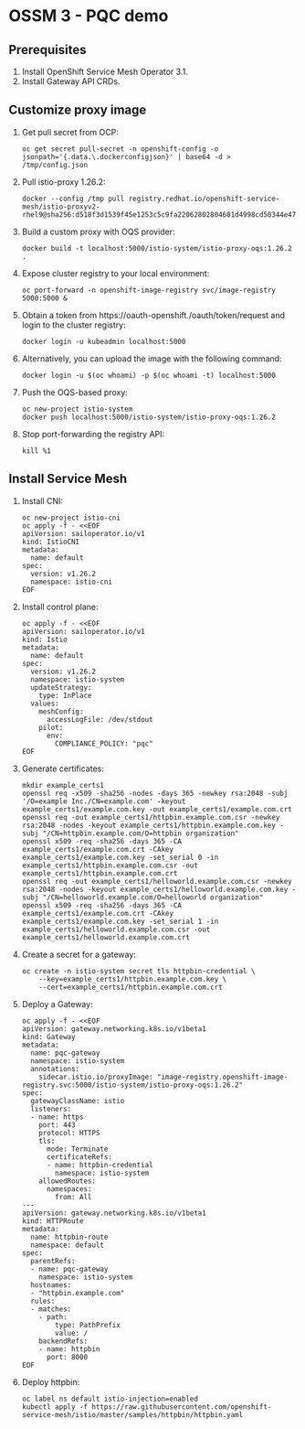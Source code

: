 # OSSM 3 - PQC demo

## Prerequisites

1. Install OpenShift Service Mesh Operator 3.1.
2. Install Gateway API CRDs.

## Customize proxy image

1. Get pull secret from OCP:

    ```shell
    oc get secret pull-secret -n openshift-config -o jsonpath='{.data.\.dockerconfigjson}' | base64 -d > /tmp/config.json
    ```

1. Pull istio-proxy 1.26.2:

    ```shell
    docker --config /tmp pull registry.redhat.io/openshift-service-mesh/istio-proxyv2-rhel9@sha256:d518f3d1539f45e1253c5c9fa22062802804601d4998cd50344e476a3cc388fe
    ```

1. Build a custom proxy with OQS provider:

    ```shell
    docker build -t localhost:5000/istio-system/istio-proxy-oqs:1.26.2 .
    ```

1. Expose cluster registry to your local environment:

    ```shell
    oc port-forward -n openshift-image-registry svc/image-registry 5000:5000 &
    ```

1. Obtain a token from https://oauth-openshift.<your-cluster-domain>/oauth/token/request and login to the cluster registry:

    ```shell
    docker login -u kubeadmin localhost:5000
    ```

1. Alternatively, you can upload the image with the following command:

    ```shell
    docker login -u $(oc whoami) -p $(oc whoami -t) localhost:5000
    ```

1. Push the OQS-based proxy:

    ```shell
    oc new-project istio-system
    docker push localhost:5000/istio-system/istio-proxy-oqs:1.26.2
    ```

1. Stop port-forwarding the registry API:

    ```shell
    kill %1
    ```

## Install Service Mesh

1. Install CNI:

    ```shell
    oc new-project istio-cni
    oc apply -f - <<EOF
    apiVersion: sailoperator.io/v1
    kind: IstioCNI
    metadata:
      name: default
    spec:
      version: v1.26.2
      namespace: istio-cni
    EOF
    ```

1. Install control plane:

    ```shell
    oc apply -f - <<EOF
    apiVersion: sailoperator.io/v1
    kind: Istio
    metadata:
      name: default
    spec:
      version: v1.26.2
      namespace: istio-system
      updateStrategy:
        type: InPlace
      values:
        meshConfig:
          accessLogFile: /dev/stdout
        pilot:
          env:
            COMPLIANCE_POLICY: "pqc"
    EOF
    ```

1. Generate certificates:

    ```shell
    mkdir example_certs1
    openssl req -x509 -sha256 -nodes -days 365 -newkey rsa:2048 -subj '/O=example Inc./CN=example.com' -keyout example_certs1/example.com.key -out example_certs1/example.com.crt
    openssl req -out example_certs1/httpbin.example.com.csr -newkey rsa:2048 -nodes -keyout example_certs1/httpbin.example.com.key -subj "/CN=httpbin.example.com/O=httpbin organization"
    openssl x509 -req -sha256 -days 365 -CA example_certs1/example.com.crt -CAkey example_certs1/example.com.key -set_serial 0 -in example_certs1/httpbin.example.com.csr -out example_certs1/httpbin.example.com.crt
    openssl req -out example_certs1/helloworld.example.com.csr -newkey rsa:2048 -nodes -keyout example_certs1/helloworld.example.com.key -subj "/CN=helloworld.example.com/O=helloworld organization"
    openssl x509 -req -sha256 -days 365 -CA example_certs1/example.com.crt -CAkey example_certs1/example.com.key -set_serial 1 -in example_certs1/helloworld.example.com.csr -out example_certs1/helloworld.example.com.crt
    ```

1. Create a secret for a gateway:

    ```shell
    oc create -n istio-system secret tls httpbin-credential \
        --key=example_certs1/httpbin.example.com.key \
        --cert=example_certs1/httpbin.example.com.crt
    ```

1. Deploy a Gateway:

   ```shell
   oc apply -f - <<EOF
   apiVersion: gateway.networking.k8s.io/v1beta1
   kind: Gateway
   metadata:
     name: pqc-gateway
     namespace: istio-system
     annotations:
       sidecar.istio.io/proxyImage: "image-registry.openshift-image-registry.svc:5000/istio-system/istio-proxy-oqs:1.26.2"
   spec:
     gatewayClassName: istio
     listeners:
     - name: https
       port: 443
       protocol: HTTPS
       tls:
         mode: Terminate
         certificateRefs:
         - name: httpbin-credential
           namespace: istio-system
       allowedRoutes:
         namespaces:
           from: All
   ---
   apiVersion: gateway.networking.k8s.io/v1beta1
   kind: HTTPRoute
   metadata:
     name: httpbin-route
     namespace: default
   spec:
     parentRefs:
     - name: pqc-gateway
       namespace: istio-system
     hostnames:
     - "httpbin.example.com"
     rules:
     - matches:
       - path:
           type: PathPrefix
           value: /
       backendRefs:
       - name: httpbin
         port: 8000
   EOF
   ```

1. Deploy httpbin:

   ```shell
   oc label ns default istio-injection=enabled
   kubectl apply -f https://raw.githubusercontent.com/openshift-service-mesh/istio/master/samples/httpbin/httpbin.yaml
   ```
